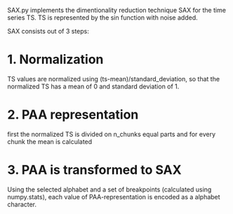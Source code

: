 SAX.py implements the dimentionality reduction technique SAX for the time series TS. TS is represented by the sin function with noise added.

SAX consists out of 3 steps:
# 1. Normalization
TS values are normalized using (ts-mean)/standard_deviation, so that the normalized TS has a mean of 0 and standard deviation of 1.
# 2. PAA representation
first the normalized TS is divided on n_chunks equal parts and for every chunk the mean is calculated
# 3. PAA is transformed to SAX
Using the selected alphabet and a set of breakpoints (calculated using numpy.stats), each value of PAA-representation is encoded as a alphabet character.

